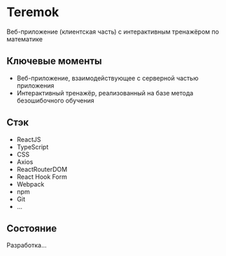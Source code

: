 # Teremok
Веб-приложение (клиентская часть) с интерактивным тренажёром по математике

## Ключевые моменты
- Веб-приложение, взаимодействующее с серверной частью приложения
- Интерактивный тренажёр, реализованный на базе метода безошибочного обучения


## Стэк
- ReactJS
- TypeScript
- CSS
- Axios
- ReactRouterDOM
- React Hook Form
- Webpack
- npm
- Git
- ...

## Состояние
Разработка...
